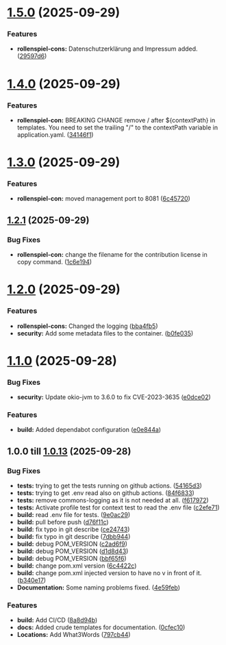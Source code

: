 # [1.5.0](https://github.com/Paladins-Inn/rollenspiel-cons/compare/v1.4.0...v1.5.0) (2025-09-29)


### Features

* **rollenspiel-cons:** Datenschutzerklärung and Impressum added. ([29597d6](https://github.com/Paladins-Inn/rollenspiel-cons/commit/29597d642486f3a2cf6d4866087f85787e12326c))

# [1.4.0](https://github.com/Paladins-Inn/rollenspiel-cons/compare/v1.3.0...v1.4.0) (2025-09-29)


### Features

* **rollenspiel-con:** BREAKING CHANGE remove / after ${contextPath} in templates. You need to set the trailing "/" to the contextPath variable in application.yaml. ([34146f1](https://github.com/Paladins-Inn/rollenspiel-cons/commit/34146f141b7db3fb139ce492288db38548275c3e))

# [1.3.0](https://github.com/Paladins-Inn/rollenspiel-cons/compare/v1.2.1...v1.3.0) (2025-09-29)


### Features

* **rollenspiel-con:** moved management port to 8081 ([6c45720](https://github.com/Paladins-Inn/rollenspiel-cons/commit/6c45720bacdb7f25c83a240ce5f76d461fa0d47f))

## [1.2.1](https://github.com/Paladins-Inn/rollenspiel-cons/compare/v1.2.0...v1.2.1) (2025-09-29)


### Bug Fixes

* **rollenspiel-con:** change the filename for the contribution license in copy command. ([1c6e194](https://github.com/Paladins-Inn/rollenspiel-cons/commit/1c6e19439ce1f2d2ae8439f36c790d9b6db3388c))

# [1.2.0](https://github.com/Paladins-Inn/rollenspiel-cons/compare/v1.1.0...v1.2.0) (2025-09-29)


### Features

* **rollenspiel-cons:** Changed the logging ([bba4fb5](https://github.com/Paladins-Inn/rollenspiel-cons/commit/bba4fb5495ff045a1e0f9b81cc07978cd79b5438))
* **security:** Add some metadata files to the container. ([b0fe035](https://github.com/Paladins-Inn/rollenspiel-cons/commit/b0fe035a9dfd918036496ce0aa582810d9a928a1))

# [1.1.0](https://github.com/Paladins-Inn/rollenspiel-cons/compare/v1.0.13...v1.1.0) (2025-09-28)


### Bug Fixes

* **security:** Update okio-jvm to 3.6.0 to fix CVE-2023-3635 ([e0dce02](https://github.com/Paladins-Inn/rollenspiel-cons/commit/e0dce020db06f3b37dc9533d178c26053e881fbf))


### Features

* **build:** Added dependabot configuration ([e0e844a](https://github.com/Paladins-Inn/rollenspiel-cons/commit/e0e844a4b4fb5aad12b25e00ad0277b822028420))

## 1.0.0 till [1.0.13](https://github.com/Paladins-Inn/rollenspiel-cons/compare/v1.0.0...v1.0.13) (2025-09-28)


### Bug Fixes

* **tests:** trying to get the tests running on github actions. ([54165d3](https://github.com/Paladins-Inn/rollenspiel-cons/commit/54165d30d4e1916477f4bbf46f5d34662206d189))
* **tests:** trying to get .env read also on github actions. ([84f6833](https://github.com/Paladins-Inn/rollenspiel-cons/commit/84f68336f5205bd9f155130c82b5dfac7bd1730a))
* **tests:** remove commons-logging as it is not needed at all. ([f617972](https://github.com/Paladins-Inn/rollenspiel-cons/commit/f61797247e01d26a855761c8f303d23ec4715a55))
* **tests:** Activate profile test for context test to read the .env file ([c2efe71](https://github.com/Paladins-Inn/rollenspiel-cons/commit/c2efe718b3d99b127e1c8f2498526af71e17d2f8))
* **build:** read .env file for tests. ([9e0ac29](https://github.com/Paladins-Inn/rollenspiel-cons/commit/9e0ac29ca323a04f126950bbde6d3b8baae21b2d))
* **build:** pull before push ([d76f11c](https://github.com/Paladins-Inn/rollenspiel-cons/commit/d76f11c940074e5816c99178699e08d7a6c10a38))
* **build:** fix typo in git describe ([ce24743](https://github.com/Paladins-Inn/rollenspiel-cons/commit/ce247433f0ec4029d0820f0c80c91073d5cc68cf))
* **build:** fix typo in git describe ([7dbb944](https://github.com/Paladins-Inn/rollenspiel-cons/commit/7dbb944cb429c9933ec7949ef30732796a3c3e04))
* **build:** debug POM_VERSION ([c2ad6f9](https://github.com/Paladins-Inn/rollenspiel-cons/commit/c2ad6f9ace930d22fb0da5f92cf0870f27e75be0))
* **build:** debug POM_VERSION ([d1d8d43](https://github.com/Paladins-Inn/rollenspiel-cons/commit/d1d8d4383ecd93304e67633b3c93e7452850dcb5))
* **build:** debug POM_VERSION ([bbf65f6](https://github.com/Paladins-Inn/rollenspiel-cons/commit/bbf65f6136b47481c533639a8848d689ea1f4a75))
* **build:** change pom.xml version ([6c4422c](https://github.com/Paladins-Inn/rollenspiel-cons/commit/6c4422c23cd157aecc0bbc1bb61307855639a152))
* **build:** change pom.xml injected version to have no v in front of it. ([b340e17](https://github.com/Paladins-Inn/rollenspiel-cons/commit/b340e1710234b7579e93836589adbc2af100bdca))
* **Documentation:** Some naming problems fixed. ([4e59feb](https://github.com/Paladins-Inn/rollenspiel-cons/commit/4e59feb528b3a8696db96d712ceaeeacb30364cb))


### Features

* **build:** Add CI/CD ([8a8d94b](https://github.com/Paladins-Inn/rollenspiel-cons/commit/8a8d94b580c4306b6b2320e8620101ef29e641e3))
* **docs:** Added crude templates for documentation. ([0cfec10](https://github.com/Paladins-Inn/rollenspiel-cons/commit/0cfec106539a407d870400546904a7c623697cc9))
* **Locations:** Add What3Words ([797cb44](https://github.com/Paladins-Inn/rollenspiel-cons/commit/797cb44ddca7fe9698986809d364af4b2d0b5f3a))
